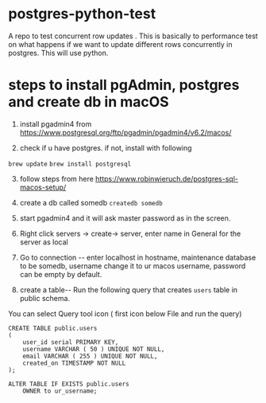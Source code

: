 # postgres-python-test
A repo to test concurrent row updates . This is basically to performance test on  what happens if we want to update different rows concurrently in postgres. 
This will use python.

# steps to install pgAdmin, postgres and create db in macOS

1. install pgadmin4 from https://www.postgresql.org/ftp/pgadmin/pgadmin4/v6.2/macos/

2. check if u have postgres. if not, install with following

`brew update`
`brew install postgresql`

3. follow steps from here https://www.robinwieruch.de/postgres-sql-macos-setup/


4. create a db called somedb
`createdb somedb`

5. start pgadmin4 and it will ask master password as in the screen.

6. Right click servers -> create-> server, enter name in General for the server as local

7. Go to connection -- enter localhost in hostname, maintenance database to be somedb, username change it to ur macos username, password can be empty by default.

8. create a table-- Run the following query that creates `users` table in public schema. 

You can select Query tool icon ( first icon below File and run the query)

```
CREATE TABLE public.users
(
	user_id serial PRIMARY KEY,
	username VARCHAR ( 50 ) UNIQUE NOT NULL,
	email VARCHAR ( 255 ) UNIQUE NOT NULL,
	created_on TIMESTAMP NOT NULL
);

ALTER TABLE IF EXISTS public.users
    OWNER to ur_username;
